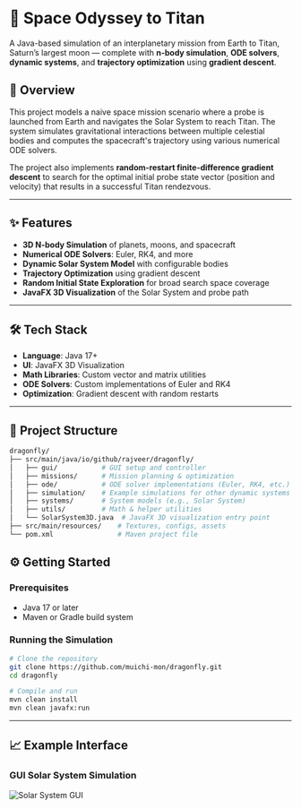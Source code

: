 # 🚀 Space Odyssey to Titan

A Java-based simulation of an interplanetary mission from Earth to Titan, Saturn’s largest moon — complete with **n-body simulation**, **ODE solvers**, **dynamic systems**, and **trajectory optimization** using **gradient descent**.

## 📖 Overview

This project models a naive space mission scenario where a probe is launched from Earth and navigates the Solar System to reach Titan. The system simulates gravitational interactions between multiple celestial bodies and computes the spacecraft's trajectory using various numerical ODE solvers.

The project also implements **random-restart finite-difference gradient descent** to search for the optimal initial probe state vector (position and velocity) that results in a successful Titan rendezvous.

---

## ✨ Features

- **3D N-body Simulation** of planets, moons, and spacecraft  
- **Numerical ODE Solvers**: Euler, RK4, and more  
- **Dynamic Solar System Model** with configurable bodies  
- **Trajectory Optimization** using gradient descent  
- **Random Initial State Exploration** for broad search space coverage  
- **JavaFX 3D Visualization** of the Solar System and probe path  

---

## 🛠 Tech Stack

- **Language**: Java 17+  
- **UI**: JavaFX 3D Visualization  
- **Math Libraries**: Custom vector and matrix utilities  
- **ODE Solvers**: Custom implementations of Euler and RK4  
- **Optimization**: Gradient descent with random restarts  

---

## 📂 Project Structure

```bash
dragonfly/
├── src/main/java/io/github/rajveer/dragonfly/
│   ├── gui/           # GUI setup and controller
│   ├── missions/      # Mission planning & optimization
│   ├── ode/           # ODE solver implementations (Euler, RK4, etc.)
│   ├── simulation/    # Example simulations for other dynamic systems
│   ├── systems/       # System models (e.g., Solar System)
│   ├── utils/         # Math & helper utilities
│   └── SolarSystem3D.java  # JavaFX 3D visualization entry point
├── src/main/resources/    # Textures, configs, assets
└── pom.xml                # Maven project file
```

## ⚙️ Getting Started

### Prerequisites
- Java 17 or later
- Maven or Gradle build system

### Running the Simulation
```bash
# Clone the repository
git clone https://github.com/muichi-mon/dragonfly.git
cd dragonfly
```
```bash
# Compile and run
mvn clean install
mvn clean javafx:run
```
---

## 📈 Example Interface

### GUI Solar System Simulation
![Solar System GUI](src/main/resources/io/github/rajveer/dragonfly/images/lotka-volterra-plot.png)


